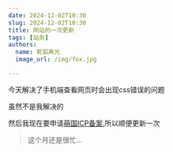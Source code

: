 ```yaml
---
date: 2024-12-02T10:30
slug: 2024-12-02T10:30
title: 网站的一次更新
tags: [站务]
authors:
  name: 乾狐离光
  image_url: /img/fox.jpg

---
```


今天解决了手机端查看网页时会出现css错误的问题

虽然不是我解决的

然后我现在要申请[萌国ICP备案](https://icp.gov.moe/),所以顺便更新一次

> 这个月还是很忙...